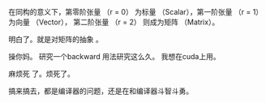 在同构的意义下，第零阶张量 （r = 0） 为标量 （Scalar），第一阶张量 （r = 1） 为向量 （Vector）， 第二阶张量 （r = 2） 则成为矩阵 （Matrix）。


明白了。就是对矩阵的抽象 。



操你妈。
研究一个backward 用法研究这么久。
我想在cuda上用。


麻烦死 了。烦死了。



搞来搞去，都是编译器的问题，还是在和编译器斗智斗勇。

